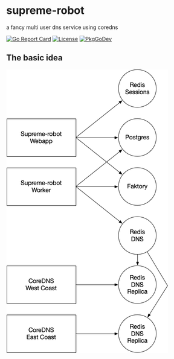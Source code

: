 # supreme-robot

a fancy multi user dns service using coredns

[![Go Report Card](https://goreportcard.com/badge/github.com/tyrm/supreme-robot?style=flat-square)](https://goreportcard.com/report/github.com/tyrm/supreme-robot)
[![License](https://img.shields.io/github/license/tyrm/supreme-robot)](https://www.gnu.org/licenses/gpl-3.0.en.html)
[![PkgGoDev](https://pkg.go.dev/badge/github.com/tyrm/supreme-robot)](https://pkg.go.dev/github.com/tyrm/supreme-robot)

## The basic idea
![diagram](docs/diagram.png "idea diagram")
